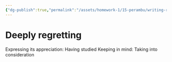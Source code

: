 ```yaml
---
{"dg-publish":true,"permalink":"/assets/homework-1/15-perambu/writing-re/untitled-d/deeply-reg/"}
---
```


# Deeply regretting

Expressing its appreciation: Having studied
Keeping in mind: Taking into consideration